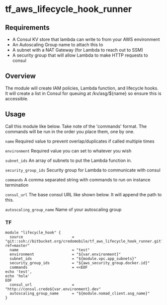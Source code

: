 # tf_aws_lifecycle_hook_runner

## Requirements

- A Consul KV store that lambda can write to from your AWS environment
- An Autoscaling Group name to attach this to
- A subnet with a NAT Gateway (for Lambda to reach out to SSM)
- A security group that will allow Lambda to make HTTP requests to consul

## Overview

The module will create IAM policies, Lambda function, and lifecycle hooks. It will create a list in Consul for queuing at /kv/asg/${name} so ensure this is accessible.

## Usage

Call this module like below.
Take note of the 'commands' format. The commands will be run in the order you place them, one by one.

`name` Required value to prevent overlap/duplicates if called multiple times

`environment` Required value you can set to whatever you wish

`subnet_ids` An array of subnets to put the Lambda function in.

`security_group_ids` Security group for Lambda to communicate with consul

`commands` A comma separated string with commands to run on instance termination

`consul_url` The base consul URL like shown below. It will append the path to this.

`autoscaling_group_name` Name of your autoscaling group

### TF

```hcl
module "lifecycle_hook" {
  source                      = "git::ssh://bitbucket.org/credomobile/tf_aws_lifecycle_hook_runner.git?ref=master"
  name                        = "test"
  environment                 = "${var.environment}"
  subnet_ids                  = "${module.vpc.app_subnets}"
  security_group_ids          = "${aws_security_group.docker.id}"
  commands                    = <<EOF
echo 'test',
echo 'hola'
EOF
  consul_url                  = "http://consul.credo${var.environment}.dev"
  autoscaling_group_name      = "${module.nomad_client.asg_name}"
}
```
